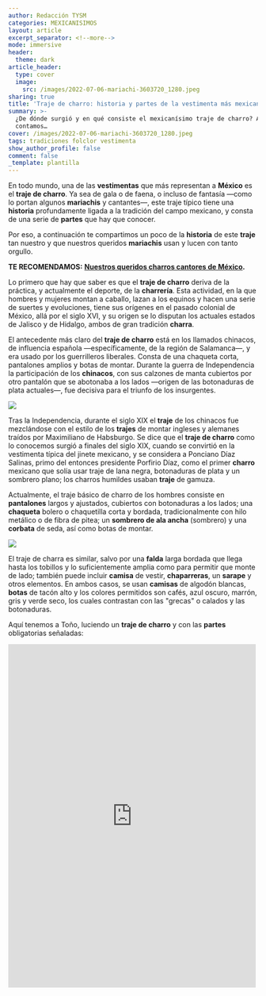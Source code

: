```yaml
---
author: Redacción TYSM
categories: MEXICANISIMOS
layout: article
excerpt_separator: <!--more-->
mode: immersive
header:
  theme: dark
article_header:
  type: cover
  image:
    src: /images/2022-07-06-mariachi-3603720_1280.jpeg
sharing: true
title: 'Traje de charro: historia y partes de la vestimenta más mexicana'
summary: >-
  ¿De dónde surgió y en qué consiste el mexicanísimo traje de charro? Aquí te lo
  contamos…
cover: /images/2022-07-06-mariachi-3603720_1280.jpeg
tags: tradiciones folclor vestimenta
show_author_profile: false
comment: false
_template: plantilla
---
```







En todo mundo, una de las **vestimentas** que más representan a **México** es el **traje de charro**. Ya sea de gala o de faena, o incluso de fantasía —como lo portan algunos **mariachis** y cantantes—, este traje típico tiene una **historia** profundamente ligada a la tradición del campo mexicano, y consta de una serie de **partes** que hay que conocer.

Por eso, a continuación te compartimos un poco de la **historia** de este **traje** tan nuestro y que nuestros queridos **mariachis** usan y lucen con tanto orgullo.

**TE RECOMENDAMOS:** [**Nuestros queridos charros cantores de México**](https://blog.tonoysumariachi.com/mexicanisimos/2022/04/26/nuestros-queridos-charros-cantores-de-mexico.html)**.**

Lo primero que hay que saber es que el **traje de charro** deriva de la práctica, y actualmente el deporte, de la **charrería**. Esta actividad, en la que hombres y mujeres montan a caballo, lazan a los equinos y hacen una serie de suertes y evoluciones, tiene sus orígenes en el pasado colonial de México, allá por el siglo XVI, y su origen se lo disputan los actuales estados de Jalisco y de Hidalgo, ambos de gran tradición **charra**.

El antecedente más claro del **traje de charro** está en los llamados chinacos, de influencia española —específicamente, de la región de Salamanca—, y era usado por los guerrilleros liberales. Consta de una chaqueta corta, pantalones amplios y botas de montar. Durante la guerra de Independencia la participación de los **chinacos**, con sus calzones de manta cubiertos por otro pantalón que se abotonaba a los lados —origen de las botonaduras de plata actuales—, fue decisiva para el triunfo de los insurgentes.

![](https://upload.wikimedia.org/wikipedia/commons/thumb/8/8c/Salteador_de_diligencias.jpg/610px-Salteador_de_diligencias.jpg)

Tras la Independencia, durante el siglo XIX el **traje** de los chinacos fue mezclándose con el estilo de los **trajes** de montar ingleses y alemanes traídos por Maximiliano de Habsburgo. Se dice que el **traje de charro** como lo conocemos surgió a finales del siglo XIX, cuando se convirtió en la vestimenta típica del jinete mexicano, y se considera a Ponciano Díaz Salinas, primo del entonces presidente Porfirio Díaz, como el primer **charro** mexicano que solía usar traje de lana negra, botonaduras de plata y un sombrero plano; los charros humildes usaban **traje** de gamuza.

Actualmente, el traje básico de charro de los hombres consiste en **pantalones** largos y ajustados, cubiertos con botonaduras a los lados; una **chaqueta** bolero o chaquetilla corta y bordada, tradicionalmente con hilo metálico o de fibra de pitea; un **sombrero de ala ancha** (sombrero) y una **corbata** de seda, así como botas de montar.

![](https://upload.wikimedia.org/wikipedia/commons/thumb/1/19/Charros_2.jpg/682px-Charros_2.jpg)

El traje de charra es similar, salvo por una **falda** larga bordada que llega hasta los tobillos y lo suficientemente amplia como para permitir que monte de lado; también puede incluir **camisa** de vestir, **chaparreras**, un **sarape** y otros elementos. En ambos casos, se usan **camisas** de algodón blancas, **botas** de tacón alto y los colores permitidos son cafés, azul oscuro, marrón, gris y verde seco, los cuales contrastan con las "grecas" o calados y las botonaduras.

Aquí tenemos a Toño, luciendo un **traje de charro** y con las **partes** obligatorias señaladas:

<iframe src="https://www.facebook.com/plugins/post.php?href=https%3A%2F%2Fwww.facebook.com%2Ftonoysumariachi%2Fposts%2F1796272730581937&show_text=true&width=500" width="500" height="693" style="border:none;overflow:hidden" scrolling="no" frameborder="0" allowfullscreen="true" allow="autoplay; clipboard-write; encrypted-media; picture-in-picture; web-share"></iframe>
